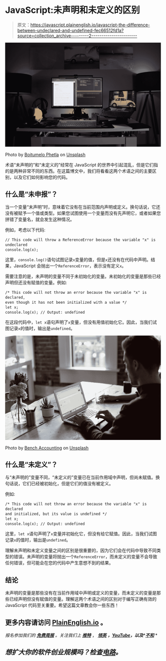 # JavaScript:未声明和未定义的区别

> 原文：<https://javascript.plainenglish.io/javascript-the-difference-between-undeclared-and-undefined-fec66512fd1a?source=collection_archive---------2----------------------->

![](img/4083fe1b664d4d39b11408774c0e45c3.png)

Photo by [Boitumelo Phetla](https://unsplash.com/@writecodenow?utm_source=medium&utm_medium=referral) on [Unsplash](https://unsplash.com?utm_source=medium&utm_medium=referral)

术语“未声明的”和“未定义的”经常在 JavaScript 的世界中引起混乱，但是它们指的是两种非常不同的东西。在这篇博文中，我们将看看这两个术语之间的主要区别，以及它们如何影响您的代码。

## 什么是“未申报”？

当一个变量“未声明”时，意味着它没有在当前范围内声明或定义。换句话说，它还没有被赋予一个值或类型。如果您试图使用一个变量而没有先声明它，或者如果您拼错了变量名，就会发生这种情况。

例如，考虑以下代码:

```
// This code will throw a ReferenceError because the variable "x" is undeclared
console.log(x);
```

这里，`console.log()`语句试图记录`x`变量的值，但是`x`还没有在代码中声明。结果，JavaScript 会抛出一个`ReferenceError`，表示没有定义`x`。

需要注意的是，未声明的变量不同于未初始化的变量。未初始化的变量是那些已经声明但还没有赋值的变量。例如:

```
/* This code will not throw an error because the variable "x" is declared, 
even though it has not been initialized with a value */
let x;
console.log(x); // Output: undefined
```

在这段代码中，`let x`语句声明了`x`变量，但没有用值初始化它。因此，当我们试图记录`x`的值时，输出是`undefined`。

![](img/ce7314950018b441d187d5fad1917137.png)

Photo by [Bench Accounting](https://unsplash.com/@benchaccounting?utm_source=medium&utm_medium=referral) on [Unsplash](https://unsplash.com?utm_source=medium&utm_medium=referral)

## 什么是“未定义”？

与“未声明的”变量不同，“未定义的”变量已在当前作用域中声明，但尚未赋值。换句话说，它们已经被初始化，但是它们的值没有被定义。

例如:

```
/* This code will not throw an error because the variable "x" is declared 
and initialized, but its value is undefined */
let x;
console.log(x); // Output: undefined
```

这里，`let x`语句声明了`x`变量并初始化它，但没有给它赋值。因此，当我们试图记录`x`的值时，输出是`undefined`。

理解未声明和未定义变量之间的区别是很重要的，因为它们会在代码中导致不同类型的错误。未声明的变量将抛出一个`ReferenceError`，而未定义的变量不会导致任何错误，但可能会在您的代码中产生意想不到的结果。

## 结论

未声明的变量是那些没有在当前作用域中声明或定义的变量，而未定义的变量是那些已经声明但没有赋值的变量。理解这两个术语之间的区别对于编写正确有效的 JavaScript 代码至关重要。希望这篇文章教会你一些东西！

## 更多内容请访问 [PlainEnglish.io](https://plainenglish.io/) 。

*报名参加我们的* [***免费周报***](http://newsletter.plainenglish.io/) *。关注我们上* [***推特***](https://twitter.com/inPlainEngHQ) ， [***领英***](https://www.linkedin.com/company/inplainenglish/) ***，***[***YouTube***](https://www.youtube.com/channel/UCtipWUghju290NWcn8jhyAw)***，以及****[***不和***](https://discord.gg/GtDtUAvyhW) *

## *想扩大你的软件创业规模吗？检查[电路](https://circuit.ooo/?utm=publication-post-cta)。*